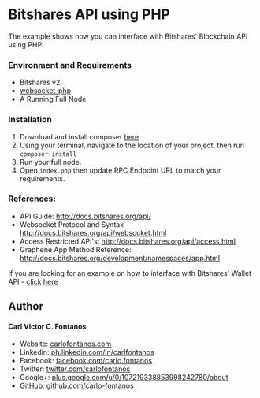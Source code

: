 # Bitshares API using PHP

The example shows how you can interface with Bitshares' Blockchain API using PHP. 

### Environment and Requirements
+ Bitshares v2
+ [websocket-php](https://github.com/Textalk/websocket-php)
+ A Running Full Node

### Installation
1. Download and install composer [here](https://getcomposer.org/download/)
2. Using your terminal, navigate to the location of your project, then run `composer install` 
3. Run your full node.
4. Open `index.php` then update RPC Endpoint URL to match your requirements. 

### References:
+ API Guide: http://docs.bitshares.org/api/
+ Websocket Protocol and Syntax - http://docs.bitshares.org/api/websocket.html 
+ Access Restricted API's: http://docs.bitshares.org/api/access.html
+ Graphene App Method Reference: http://docs.bitshares.org/development/namespaces/app.html

If you are looking for an example on how to interface with Bitshares' Wallet API - [click here](https://github.com/carlo-fontanos/bitshares-api-cli-wallet)

## Author
#### Carl Victor C. Fontanos
+ Website: [carlofontanos.com](http://www.carlofontanos.com)
+ Linkedin: [ph.linkedin.com/in/carlfontanos](http://ph.linkedin.com/in/carlfontanos)
+ Facebook: [facebook.com/carlo.fontanos](http://facebook.com/carlo.fontanos)
+ Twitter: [twitter.com/carlofontanos](http://twitter.com/carlofontanos)
+ Google+: [plus.google.com/u/0/107219338853998242780/about](https://plus.google.com/u/0/107219338853998242780/about)
+ GitHub: [github.com/carlo-fontanos](https://github.com/carlo-fontanos)